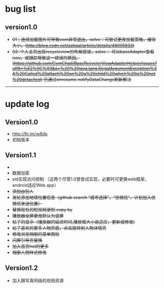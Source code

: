 # bug list

## version1.0

- ~~01：连续加载图片可导致oom异常退出，solve：可尝试更改加载策略，缓存大小。(http://blog.csdn.net/ashqal/article/details/48005833)~~
- ~~02: 个人主页出现recycleview的布局错误，solve： 可以baseAdapter查看issu，或跟踪导致这一错误的原因。(https://github.com/CymChad/BaseRecyclerViewAdapterHelper/issues?utf8=%E2%9C%93&q=%20%20java.lang.IllegalArgumentException%3A%20Called%20attach%20on%20a%20child%20which%20is%20not%20detached)  已通过onresume.notifyDataChange刷新解决~~

--------------------

# update log


## Version1.0
-  http://fir.im/w8dp 
- 初始版本 


## Version1.1
- 
- 数据加密
- sid实现访问控制 （这两个尽管1.0曾尝试实现，必要时可更换web框架，android适应Web app）
- ~~添加@别人~~
- ~~发帖添加地理位置信息（github search “城市选择”，“仿微信”，计划加入仿微信发送位置）~~
- ~~替换现有的短视频录制 copy by~~
- ~~播放器全屏更改默认为竖屏~~
- ~~帖子的显示（播放器的延迟时间,播放框大小自适应，更新或修改)~~
- ~~帖子喜欢的更多人物页面，点击跳转到人物详情页~~
- ~~修改浏览相册的菜单图标~~
- ~~闪屏引导页替换~~
- ~~加入首页hot的更多~~
- ~~相册人物样式修改~~

## Version1.2
- 加入跟写真同级的视频资源

